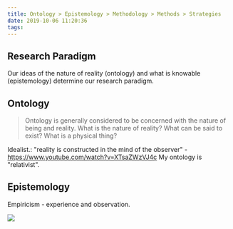 ```yaml
---
title: Ontology > Epistemology > Methodology > Methods > Strategies
date: 2019-10-06 11:20:36
tags:
---
```

## Research Paradigm

Our ideas of the nature of reality (ontology) and what is knowable (epistemology) determine our research paradigm.

## Ontology

> Ontology is generally considered to be concerned with the nature of being and reality. What is the nature of reality? What can be said to exist? What is a physical thing?

Idealist.: "reality is constructed in the mind of the observer" - <https://www.youtube.com/watch?v=XTsaZWzVJ4c>
My ontology is "relativist".

## Epistemology

Empiricism - experience and observation.


![](/devlog/images/research_paradigms.png)
